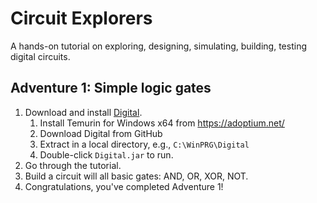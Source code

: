 # Circuit Explorers

A hands-on tutorial on exploring, designing, simulating, building, testing
digital circuits.


## Adventure 1: Simple logic gates

1. Download and install [Digital](https://github.com/hneemann/Digital).
   1. Install Temurin for Windows x64 from https://adoptium.net/
   1. Download Digital from GitHub
   1. Extract in a local directory, e.g., `C:\WinPRG\Digital`
   1. Double-click `Digital.jar` to run.
1. Go through the tutorial.
1. Build a circuit will all basic gates: AND, OR, XOR, NOT.
1. Congratulations, you've completed Adventure 1!
